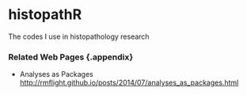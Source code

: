 # histopathR

The codes I use in histopathology research





### Related Web Pages {.appendix}

- Analyses as Packages  
http://rmflight.github.io/posts/2014/07/analyses_as_packages.html  


 

